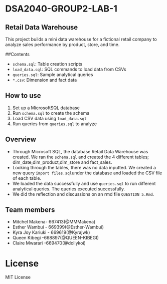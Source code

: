 # DSA2040-GROUP2-LAB-1

## Retail Data Warehouse
This project builds a mini data warehouse for a fictional retail company to analyze sales performance by product, store, and time.

##Contents
- `schema.sql`: Table creation scripts
- `load_data.sql`: SQL commands to load data from CSVs
- `queries.sql`: Sample analytical queries
- `*.csv`: Dimension and fact data

## How to use 
1. Set up a MicrosoftSQL database
2. Run `schema.sql` to create the schema
3. Load CSV data using `load_data.sql`
4. Run queries from `queries.sql` to analyze

## Overview
- Through Microsoft SQL, the database Retail Data Warehouse was created. We ran the `schema.sql` and created the 4 different tables; dim_date,dim_product,dim_store and fact_sales.
- Looking through the tables, there was no data inputted. We created a new query `import files.sql`under the database and loaded the CSV file of each table.
- We loaded the data successfully  and use `queries.sql` to run different analytical queries. The queries executed successfully.
- We did the reflection and discussions on an rmd file `QUESTION 5.Rmd`.

## Team members
- Mitchel Makena- 667413(@MMMakena)
- Esther Wambui - 669399(@Esther-Wambui)
- Kyra Joy Kariuki - 669619(@Kyrajwk)
- Queen Kibegi -668897(@QUEEN-KIBEGI)
- Claire Mwarari -669470(@dollykoi)

# License
MIT License
